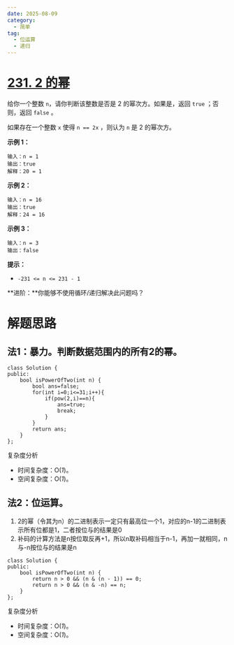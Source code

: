 ```yaml
---
date: 2025-08-09
category:
  - 简单
tag:
  - 位运算
  - 递归
---
```


# [231. 2 的幂](https://leetcode.cn/problems/power-of-two/)

给你一个整数 `n`，请你判断该整数是否是 2 的幂次方。如果是，返回 `true` ；否则，返回 `false` 。

如果存在一个整数 `x` 使得 `n == 2x` ，则认为 `n` 是 2 的幂次方。

 

**示例 1：**

```
输入：n = 1
输出：true
解释：20 = 1
```

**示例 2：**

```
输入：n = 16
输出：true
解释：24 = 16
```

**示例 3：**

```
输入：n = 3
输出：false
```

 

**提示：**

- `-231 <= n <= 231 - 1`

 

**进阶：**你能够不使用循环/递归解决此问题吗？

# 解题思路

## 法1：暴力。判断数据范围内的所有2的幂。

```
class Solution {
public:
    bool isPowerOfTwo(int n) {
        bool ans=false;
        for(int i=0;i<=31;i++){
            if(pow(2,i)==n){
                ans=true;
                break;
            }
        }
        return ans;
    }
};
```

复杂度分析

- 时间复杂度：O(*1*)。
- 空间复杂度：O(*1*)。

## 法2：位运算。

1. 2的幂（令其为n）的二进制表示一定只有最高位一个1，对应的n-1的二进制表示所有位都是1，二者按位与的结果是0
2. 补码的计算方法是n按位取反再+1，所以n取补码相当于n-1，再加一就相同，n与-n按位与的结果是n

```
class Solution {
public:
    bool isPowerOfTwo(int n) {
		return n > 0 && (n & (n - 1)) == 0;
		return n > 0 && (n & -n) == n;
    }
};
```

复杂度分析

- 时间复杂度：O(*1*)。
- 空间复杂度：O(*1*)。

